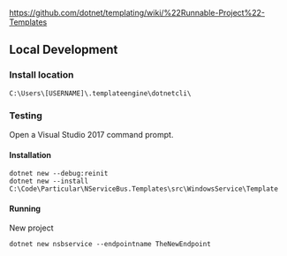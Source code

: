 https://github.com/dotnet/templating/wiki/%22Runnable-Project%22-Templates

## Local Development

### Install location

```
C:\Users\[USERNAME]\.templateengine\dotnetcli\
```

### Testing

Open a Visual Studio 2017 command prompt.

#### Installation

```
dotnet new --debug:reinit
dotnet new --install C:\Code\Particular\NServiceBus.Templates\src\WindowsService\Template
```

#### Running

New project

```
dotnet new nsbservice --endpointname TheNewEndpoint
```